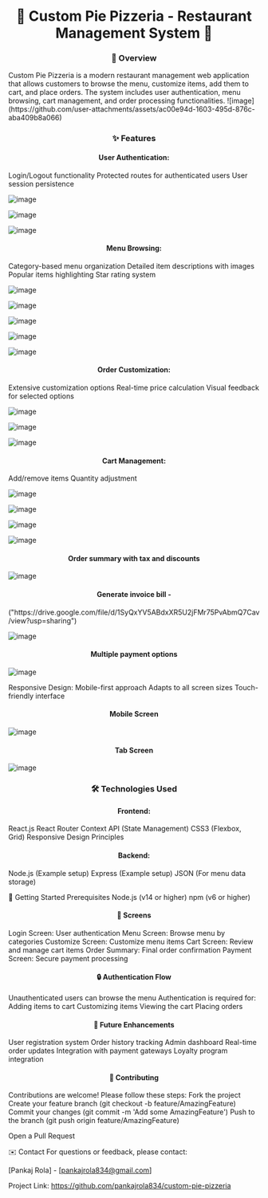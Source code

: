 <h1 align="center">🍕 Custom Pie Pizzeria - Restaurant Management System 🍕</h1>

<h3 align="center">📝 Overview</h3>
Custom Pie Pizzeria is a modern restaurant management web application that allows customers to browse the menu, customize items, add them to cart, and place orders. The system includes user authentication, menu browsing, cart management, and order processing functionalities.
![image](https://github.com/user-attachments/assets/ac00e94d-1603-495d-876c-aba409b8a066)


<h3 align="center">✨ Features</h3>
 <h4 align="center"> User Authentication:</h4>
  Login/Logout functionality
  Protected routes for authenticated users
  User session persistence
  
  ![image](https://github.com/user-attachments/assets/0c31415a-26b4-47ad-b601-291ef285f0c9)
  
  ![image](https://github.com/user-attachments/assets/e704a367-c6df-468e-955a-50b14af63236)

  ![image](https://github.com/user-attachments/assets/847da1d3-54e5-4739-9b77-dcae9f3bda13)

  
  <h4 align="center">Menu Browsing:</h4>
  Category-based menu organization
  Detailed item descriptions with images
  Popular items highlighting
  Star rating system
  
  ![image](https://github.com/user-attachments/assets/01f33c0d-1659-4a3b-b7f2-1ca2323b120f)

  ![image](https://github.com/user-attachments/assets/d6ee043a-db62-4186-b3e9-f8722f45eb39)

  ![image](https://github.com/user-attachments/assets/a05725d5-207d-4aeb-95f4-e8a829afe79b)

  ![image](https://github.com/user-attachments/assets/aea6a273-9050-4ca7-a8b4-7a5b48d2752d)

  ![image](https://github.com/user-attachments/assets/2ccd251c-f12c-4698-8893-3f1c740f523d)

  
 <h4 align="center"> Order Customization:</h4>
  Extensive customization options
  Real-time price calculation
  Visual feedback for selected options

  ![image](https://github.com/user-attachments/assets/83554b60-bc59-4eb3-9e02-25c39919bc62)

  ![image](https://github.com/user-attachments/assets/0db18d42-5cb0-40ca-a5b0-cd93c9a9a900)

  ![image](https://github.com/user-attachments/assets/f0b3745d-6c4b-422d-a677-318bfc1c6154)

  
  <h4 align="center">Cart Management:</h4>
  Add/remove items
  Quantity adjustment
  
   ![image](https://github.com/user-attachments/assets/b889d79b-48da-4c7f-ae7c-da6b14bad29f)

  ![image](https://github.com/user-attachments/assets/2d466826-ceae-489f-8dbb-d87b234461a6)

  ![image](https://github.com/user-attachments/assets/f5e96cac-c160-4516-a163-c388399099cc)

  ![image](https://github.com/user-attachments/assets/8d55b67b-a8de-45e8-bc28-2d474c15cdee)
  
  <h4 align="center">Order summary with tax and discounts</h4>
  
  ![image](https://github.com/user-attachments/assets/89e605ce-0226-49c3-8487-86101387ef08)

 <h4 align="center"> Generate invoice bill -</h4> ("https://drive.google.com/file/d/1SyQxYV5ABdxXR5U2jFMr75PvAbmQ7Cav/view?usp=sharing")
 

  ![image](https://github.com/user-attachments/assets/6e0dcedd-a085-4c4d-9c57-33eb083ea9c3)

 <h4 align="center"> Multiple payment options</h4>
 
  ![image](https://github.com/user-attachments/assets/bddfe19a-e90d-4178-ab5f-47345434b7f1)
 
  
  Responsive Design:
  Mobile-first approach
  Adapts to all screen sizes
  Touch-friendly interface

 <h4 align="center"> Mobile Screen</h4>
 
  ![image](https://github.com/user-attachments/assets/4c80164c-d249-4e15-a8ca-58278aa3923c)

  <h4 align="center"> Tab Screen</h4>
  
  ![image](https://github.com/user-attachments/assets/f1e084c2-57c1-4a28-a6ca-fe62df68a8dc)

<h3 align="center">🛠️ Technologies Used</h3>

<h4 align="center">Frontend:</h4>
React.js
React Router
Context API (State Management)
CSS3 (Flexbox, Grid)
Responsive Design Principles

<h4 align="center">Backend:</h4>
Node.js (Example setup)
Express (Example setup)
JSON (For menu data storage)

🚀 Getting Started
Prerequisites
Node.js (v14 or higher)
npm (v6 or higher)

<h4 align="center">🎨 Screens </h4>
Login Screen: User authentication
Menu Screen: Browse menu by categories
Customize Screen: Customize menu items
Cart Screen: Review and manage cart items
Order Summary: Final order confirmation
Payment Screen: Secure payment processing

<h4 align="center">🔒 Authentication Flow</h4>
Unauthenticated users can browse the menu
Authentication is required for:
Adding items to cart
Customizing items
Viewing the cart
Placing orders

<h4 align="center">🌟 Future Enhancements</h4>
User registration system
Order history tracking
Admin dashboard
Real-time order updates
Integration with payment gateways
Loyalty program integration

<h4 align="center">🤝 Contributing</h4>
Contributions are welcome! Please follow these steps:
Fork the project
Create your feature branch (git checkout -b feature/AmazingFeature)
Commit your changes (git commit -m 'Add some AmazingFeature')
Push to the branch (git push origin feature/AmazingFeature)

Open a Pull Request

✉️ Contact
For questions or feedback, please contact:

[Pankaj Rola] - [pankajrola834@gmail.com]

Project Link: https://github.com/pankajrola834/custom-pie-pizzeria
